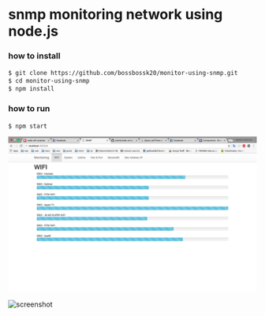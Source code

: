 # snmp monitoring network using node.js
### how to install
```
$ git clone https://github.com/bossbossk20/monitor-using-snmp.git
$ cd monitor-using-snmp
$ npm install

```
### how to run
```
$ npm start
```

![ screenshot](screen.png)

![ screenshot](http://werehumans.com/wp-content/uploads/2015/10/1436439824nodejs-logo.png)
